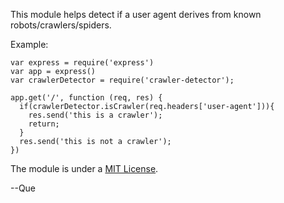
This module helps detect if a user agent derives from known robots/crawlers/spiders.


Example:

    var express = require('express')
    var app = express()
    var crawlerDetector = require('crawler-detector');

    app.get('/', function (req, res) {
      if(crawlerDetector.isCrawler(req.headers['user-agent'])){
        res.send('this is a crawler');
        return;
      }
      res.send('this is not a crawler');
    })

The module is under a [MIT License](https://opensource.org/licenses/MIT).

--Que

